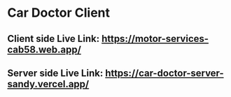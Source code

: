# Car Doctor Client 
## Client side Live Link: https://motor-services-cab58.web.app/
## Server side Live Link: https://car-doctor-server-sandy.vercel.app/
